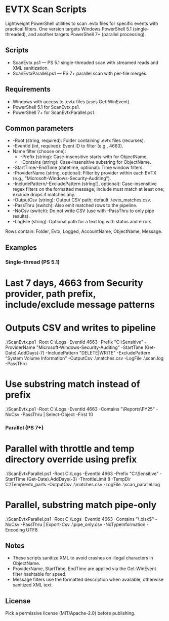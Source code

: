 # EVTX Scan Scripts

Lightweight PowerShell utilities to scan .evtx files for specific events with practical filters. One version targets Windows PowerShell 5.1 (single-threaded), and another targets PowerShell 7+ (parallel processing).

## Scripts
- ScanEvtx.ps1 — PS 5.1 single-threaded scan with streamed reads and XML sanitization.
- ScanEvtxParallel.ps1 — PS 7+ parallel scan with per-file merges.

## Requirements
- Windows with access to .evtx files (uses Get-WinEvent).
- PowerShell 5.1 for ScanEvtx.ps1.
- PowerShell 7+ for ScanEvtxParallel.ps1.

## Common parameters
- -Root (string, required): Folder containing .evtx files (recurses).
- -EventId (int, required): Event ID to filter (e.g., 4663).
- Name filter (choose one):
	- -Prefix (string): Case-insensitive starts-with for ObjectName.
	- -Contains (string): Case-insensitive substring for ObjectName.
- -StartTime/-EndTime (datetime, optional): Time window filters.
- -ProviderName (string, optional): Filter by provider within each EVTX (e.g., "Microsoft-Windows-Security-Auditing").
- -IncludePattern/-ExcludePattern (string[], optional): Case-insensitive regex filters on the formatted message; include must match at least one; exclude drops if matches any.
- -OutputCsv (string): Output CSV path; default .\evtx_matches.csv.
- -PassThru (switch): Also emit matched rows to the pipeline.
- -NoCsv (switch): Do not write CSV (use with -PassThru to only pipe results).
- -LogFile (string): Optional path for a text log with status and errors.

Rows contain: Folder, Evtx, Logged, AccountName, ObjectName, Message.

## Examples

### Single-thread (PS 5.1)

# Last 7 days, 4663 from Security provider, path prefix, include/exclude message patterns
# Outputs CSV and writes to pipeline
.\ScanEvtx.ps1 -Root C:\Logs -EventId 4663 -Prefix "C:\\Sensitive" -ProviderName "Microsoft-Windows-Security-Auditing" -StartTime (Get-Date).AddDays(-7) -IncludePattern "DELETE|WRITE" -ExcludePattern "System Volume Information" -OutputCsv .\matches.csv -LogFile .\scan.log -PassThru

# Use substring match instead of prefix
.\ScanEvtx.ps1 -Root C:\Logs -EventId 4663 -Contains "\\Reports\\FY25" -NoCsv -PassThru | Select-Object -First 10

### Parallel (PS 7+)

# Parallel with throttle and temp directory override using prefix
.\ScanEvtxParallel.ps1 -Root C:\Logs -EventId 4663 -Prefix "C:\\Sensitive" -StartTime (Get-Date).AddDays(-3) -ThrottleLimit 8 -TempDir C:\Temp\evtx_parts -OutputCsv .\matches.csv -LogFile .\scan_parallel.log

# Parallel, substring match pipe-only
.\ScanEvtxParallel.ps1 -Root C:\Logs -EventId 4663 -Contains "\\.xlsx$" -NoCsv -PassThru | Export-Csv .\pipe_only.csv -NoTypeInformation -Encoding UTF8

## Notes
- These scripts sanitize XML to avoid crashes on illegal characters in ObjectName.
- ProviderName, StartTime, EndTime are applied via the Get-WinEvent filter hashtable for speed.
- Message filters use the formatted description when available, otherwise sanitized XML text.

## License
Pick a permissive license (MIT/Apache-2.0) before publishing.

